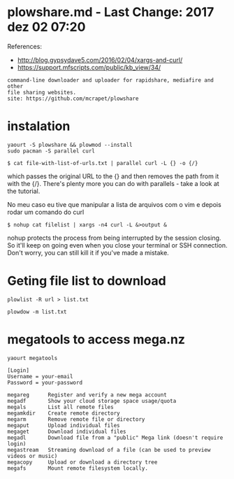 # plowshare.md - Last Change: 2017 dez 02 07:20
References:
+ http://blog.gypsydave5.com/2016/02/04/xargs-and-curl/
+ https://support.mfscripts.com/public/kb_view/34/

```
command-line downloader and uploader for rapidshare, mediafire and other
file sharing websites.
site: https://github.com/mcrapet/plowshare
```

# instalation

    yaourt -S plowshare && plowmod --install
    sudo pacman -S parallel curl

    $ cat file-with-list-of-urls.txt | parallel curl -L {} -o {/}

which passes the original URL to the {} and then removes the
path from it with the {/}. There's plenty more you can do with
parallels - take a look at the tutorial.

No meu caso eu tive que manipular a lista de arquivos
com o vim e depois rodar um comando do curl

    $ nohup cat filelist | xargs -n4 curl -L &>output &

nohup protects the process from being interrupted by the
session closing. So it'll keep on going even when you close
your terminal or SSH connection. Don't worry, you can still
kill it if you've made a mistake.

# Geting file list to download

    plowlist -R url > list.txt

    plowdow -m list.txt

# megatools to access mega.nz

    yaourt megatools

    [Login]
    Username = your-email
    Password = your-password

    megareg      Register and verify a new mega account
    megadf       Show your cloud storage space usage/quota
    megals       List all remote files
    megamkdir    Create remote directory
    megarm       Remove remote file or directory
    megaput      Upload individual files
    megaget      Download individual files
    megadl       Download file from a "public" Mega link (doesn't require login)
    megastream   Streaming download of a file (can be used to preview videos or music)
    megacopy     Upload or download a directory tree
    megafs       Mount remote filesystem locally.
